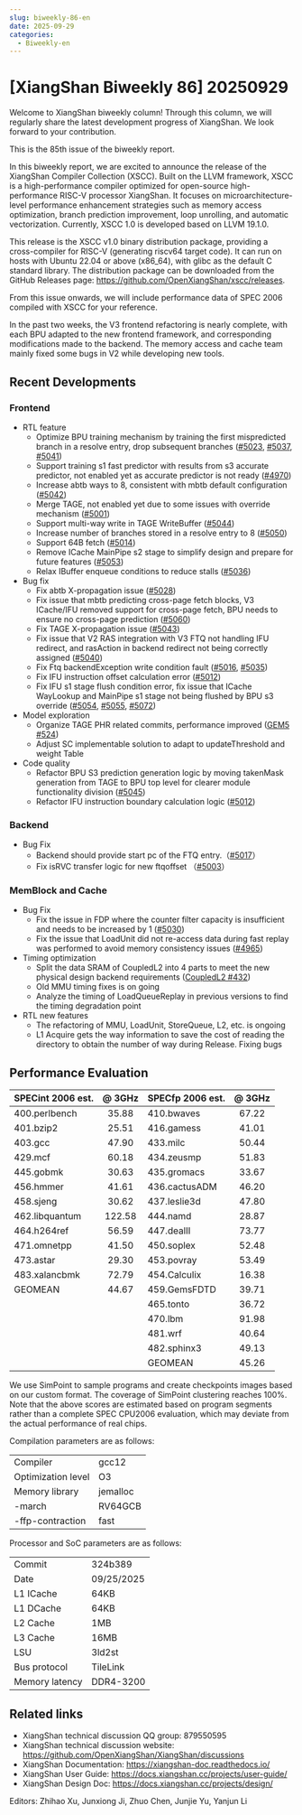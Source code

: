 ```yaml
---
slug: biweekly-86-en
date: 2025-09-29
categories:
  - Biweekly-en
---
```


# [XiangShan Biweekly 86] 20250929

Welcome to XiangShan biweekly column! Through this column, we will regularly share the latest development progress of XiangShan. We look forward to your contribution.

This is the 85th issue of the biweekly report.

In this biweekly report, we are excited to announce the release of the XiangShan Compiler Collection (XSCC). Built on the LLVM framework, XSCC is a high-performance compiler optimized for open-source high-performance RISC-V processor XiangShan. It focuses on microarchitecture-level performance enhancement strategies such as memory access optimization, branch prediction improvement, loop unrolling, and automatic vectorization. Currently, XSCC 1.0 is developed based on LLVM 19.1.0.

This release is the XSCC v1.0 binary distribution package, providing a cross-compiler for RISC-V (generating riscv64 target code). It can run on hosts with Ubuntu 22.04 or above (x86_64), with glibc as the default C standard library. The distribution package can be downloaded from the GitHub Releases page: <https://github.com/OpenXiangShan/xscc/releases>.

From this issue onwards, we will include performance data of SPEC 2006 compiled with XSCC for your reference.

In the past two weeks, the V3 frontend refactoring is nearly complete, with each BPU adapted to the new frontend framework, and corresponding modifications made to the backend. The memory access and cache team mainly fixed some bugs in V2 while developing new tools.

<!-- more -->

## Recent Developments

### Frontend

- RTL feature
  - Optimize BPU training mechanism by training the first mispredicted branch in a resolve entry, drop subsequent branches ([#5023](https://github.com/OpenXiangShan/XiangShan/pull/5023), [#5037](https://github.com/OpenXiangShan/XiangShan/pull/5037), [#5041](https://github.com/OpenXiangShan/XiangShan/pull/5041))
  - Support training s1 fast predictor with results from s3 accurate predictor, not enabled yet as accurate predictor is not ready ([#4970](https://github.com/OpenXiangShan/XiangShan/pull/4970))
  - Increase abtb ways to 8, consistent with mbtb default configuration ([#5042](https://github.com/OpenXiangShan/XiangShan/pull/5042))
  - Merge TAGE, not enabled yet due to some issues with override mechanism ([#5001](https://github.com/OpenXiangShan/XiangShan/pull/5001))
  - Support multi-way write in TAGE WriteBuffer ([#5044](https://github.com/OpenXiangShan/XiangShan/pull/5044))
  - Increase number of branches stored in a resolve entry to 8 ([#5050](https://github.com/OpenXiangShan/XiangShan/pull/5050))
  - Support 64B fetch ([#5014](https://github.com/OpenXiangShan/XiangShan/pull/5014))
  - Remove ICache MainPipe s2 stage to simplify design and prepare for future features ([#5053](https://github.com/OpenXiangShan/XiangShan/pull/5053))
  - Relax IBuffer enqueue conditions to reduce stalls ([#5036](https://github.com/OpenXiangShan/XiangShan/pull/5036))
- Bug fix
  - Fix abtb X-propagation issue ([#5028](https://github.com/OpenXiangShan/XiangShan/pull/5028))
  - Fix issue that mbtb predicting cross-page fetch blocks, V3 ICache/IFU removed support for cross-page fetch, BPU needs to ensure no cross-page prediction ([#5060](https://github.com/OpenXiangShan/XiangShan/pull/5060))
  - Fix TAGE X-propagation issue ([#5043](https://github.com/OpenXiangShan/XiangShan/pull/5043))
  - Fix issue that V2 RAS integration with V3 FTQ not handling IFU redirect, and rasAction in backend redirect not being correctly assigned ([#5040](https://github.com/OpenXiangShan/XiangShan/pull/5040))
  - Fix Ftq backendException write condition fault ([#5016](https://github.com/OpenXiangShan/XiangShan/pull/5016), [#5035](https://github.com/OpenXiangShan/XiangShan/pull/5035))
  - Fix IFU instruction offset calculation error ([#5012](https://github.com/OpenXiangShan/XiangShan/pull/5012))
  - Fix IFU s1 stage flush condition error, fix issue that ICache WayLookup and MainPipe s1 stage not being flushed by BPU s3 override ([#5054](https://github.com/OpenXiangShan/XiangShan/pull/5054), [#5055](https://github.com/OpenXiangShan/XiangShan/pull/5055), [#5072](https://github.com/OpenXiangShan/XiangShan/pull/5072))
- Model exploration
  - Organize TAGE PHR related commits, performance improved ([GEM5 #524](https://github.com/OpenXiangShan/GEM5/pull/524))
  - Adjust SC implementable solution to adapt to updateThreshold and weight Table
- Code quality
  - Refactor BPU S3 prediction generation logic by moving takenMask generation from TAGE to BPU top level for clearer module functionality division ([#5045](https://github.com/OpenXiangShan/XiangShan/pull/5045))
  - Refactor IFU instruction boundary calculation logic ([#5012](https://github.com/OpenXiangShan/XiangShan/pull/5012))

### Backend

- Bug Fix
  - Backend should provide start pc of the FTQ entry.（[#5017](https://github.com/OpenXiangShan/XiangShan/pull/5017)）
  - Fix isRVC transfer logic for new ftqoffset （[#5003](https://github.com/OpenXiangShan/XiangShan/pull/5003)）

### MemBlock and Cache

- Bug Fix
  - Fix the issue in FDP where the counter filter capacity is insufficient and needs to be increased by 1 ([#5030](https://github.com/OpenXiangShan/XiangShan/pull/5030))
  - Fix the issue that LoadUnit did not re-access data during fast replay was performed to avoid memory consistency issues  ([#4965](https://github.com/OpenXiangShan/XiangShan/pull/4965))
- Timing optimization
  - Split the data SRAM of CoupledL2 into 4 parts to meet the new physical design backend requirements  ([CoupledL2 #432](https://github.com/OpenXiangShan/CoupledL2/pull/432))
  - Old MMU timing fixes is on going
  - Analyze the timing of LoadQueueReplay in previous versions to find the timing degradation point
- RTL new features
  - The refactoring of MMU, LoadUnit, StoreQueue, L2, etc. is ongoing
  - L1 Acquire gets the way information to save the cost of reading the directory to obtain the number of way during Release. Fixing bugs

## Performance Evaluation

| SPECint 2006 est. | @ 3GHz | SPECfp 2006 est. | @ 3GHz |
| :---------------- | :----: | :--------------- | :----: |
| 400.perlbench     | 35.88  | 410.bwaves       | 67.22  |
| 401.bzip2         | 25.51  | 416.gamess       | 41.01  |
| 403.gcc           | 47.90  | 433.milc         | 50.44  |
| 429.mcf           | 60.18  | 434.zeusmp       | 51.83  |
| 445.gobmk         | 30.63  | 435.gromacs      | 33.67  |
| 456.hmmer         | 41.61  | 436.cactusADM    | 46.20  |
| 458.sjeng         | 30.62  | 437.leslie3d     | 47.80  |
| 462.libquantum    | 122.58 | 444.namd         | 28.87  |
| 464.h264ref       | 56.59  | 447.dealII       | 73.77  |
| 471.omnetpp       | 41.50  | 450.soplex       | 52.48  |
| 473.astar         | 29.30  | 453.povray       | 53.49  |
| 483.xalancbmk     | 72.79  | 454.Calculix     | 16.38  |
| GEOMEAN           | 44.67  | 459.GemsFDTD     | 39.71  |
|                   |        | 465.tonto        | 36.72  |
|                   |        | 470.lbm          | 91.98  |
|                   |        | 481.wrf          | 40.64  |
|                   |        | 482.sphinx3      | 49.13  |
|                   |        | GEOMEAN          | 45.26  |

We use SimPoint to sample programs and create checkpoints images based on our custom format. The coverage of SimPoint clustering reaches 100%. Note that the above scores are estimated based on program segments rather than a complete SPEC CPU2006 evaluation, which may deviate from the actual performance of real chips.

Compilation parameters are as follows:

|                    |          |
| ------------------ | -------- |
| Compiler           | gcc12    |
| Optimization level | O3       |
| Memory library     | jemalloc |
| -march             | RV64GCB  |
| -ffp-contraction   | fast     |

Processor and SoC parameters are as follows:

|                |            |
| -------------- | ---------- |
| Commit         | 324b389    |
| Date           | 09/25/2025 |
| L1 ICache      | 64KB       |
| L1 DCache      | 64KB       |
| L2 Cache       | 1MB        |
| L3 Cache       | 16MB       |
| LSU            | 3ld2st     |
| Bus protocol   | TileLink   |
| Memory latency | DDR4-3200  |

## Related links

- XiangShan technical discussion QQ group: 879550595
- XiangShan technical discussion website: <https://github.com/OpenXiangShan/XiangShan/discussions>
- XiangShan Documentation: <https://xiangshan-doc.readthedocs.io/>
- XiangShan User Guide: <https://docs.xiangshan.cc/projects/user-guide/>
- XiangShan Design Doc: <https://docs.xiangshan.cc/projects/design/>

Editors: Zhihao Xu, Junxiong Ji, Zhuo Chen, Junjie Yu, Yanjun Li
